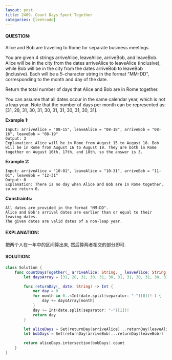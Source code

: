 ```yaml
---
layout: post
title: 2409. Count Days Spent Together
categories: [leetcode]
---
```

#### QUESTION:
Alice and Bob are traveling to Rome for separate business meetings.

You are given 4 strings arriveAlice, leaveAlice, arriveBob, and leaveBob. Alice will be in the city from the dates arriveAlice to leaveAlice (inclusive), while Bob will be in the city from the dates arriveBob to leaveBob (inclusive). Each will be a 5-character string in the format "MM-DD", corresponding to the month and day of the date.

Return the total number of days that Alice and Bob are in Rome together.

You can assume that all dates occur in the same calendar year, which is not a leap year. Note that the number of days per month can be represented as: [31, 28, 31, 30, 31, 30, 31, 31, 30, 31, 30, 31].

 

__Example 1:__
```
Input: arriveAlice = "08-15", leaveAlice = "08-18", arriveBob = "08-16", leaveBob = "08-19"
Output: 3
Explanation: Alice will be in Rome from August 15 to August 18. Bob will be in Rome from August 16 to August 19. They are both in Rome together on August 16th, 17th, and 18th, so the answer is 3.
```
__Example 2:__
```
Input: arriveAlice = "10-01", leaveAlice = "10-31", arriveBob = "11-01", leaveBob = "12-31"
Output: 0
Explanation: There is no day when Alice and Bob are in Rome together, so we return 0.
```

__Constraints:__
```
All dates are provided in the format "MM-DD".
Alice and Bob's arrival dates are earlier than or equal to their leaving dates.
The given dates are valid dates of a non-leap year.
```
#### EXPLANATION:

把两个人在一年中的区间算出来, 然后算两者相交的部分即可.

#### SOLUTION:
```swift
class Solution {
    func countDaysTogether(_ arriveAlice: String, _ leaveAlice: String, _ arriveBob: String, _ leaveBob: String) -> Int {
        let daysArray = [31, 28, 31, 30, 31, 30, 31, 31, 30, 31, 30, 31]

        func returnDay(_ date: String) -> Int {
            var day = 0
            for month in 0..<Int(date.split(separator: "-")[0])!-1 {
                day += daysArray[month]
            }
            day += Int(date.split(separator: "-")[1])!
            return day
        }

        let aliceDays = Set(returnDay(arriveAlice)...returnDay(leaveAlice))
        let bobDays = Set(returnDay(arriveBob)...returnDay(leaveBob))

        return aliceDays.intersection(bobDays).count
    }
}
```
